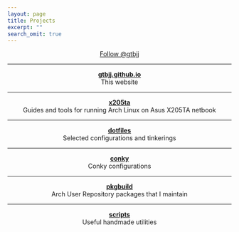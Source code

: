 ```yaml
---
layout: page
title: Projects
excerpt: ""
search_omit: true
---
```


<div style="text-align: center">
  <a class="github-button" href="https://github.com/gtbjj"
  data-style="mega"
  data-count-href="/gtbjj/followers" data-count-api="/users/gtbjj#followers"
  data-count-aria-label="# followers on GitHub" aria-label="Follow @gtbjj on
  GitHub">Follow @gtbjj</a>
  <hr>
  <a href="https://github.com/gtbjj/gtbjj.github.io"><strong>gtbjj.github.io</strong></a><br/>
  This website
  <hr>
  <a href="https://github.com/gtbjj/x205ta"><strong>x205ta</strong></a><br/>
  Guides and tools for running Arch Linux on Asus X205TA netbook
  <hr>
  <a href="https://github.com/gtbjj/dotfiles"><strong>dotfiles</strong></a><br/>
  Selected configurations and tinkerings
  <hr>
  <a href="https://github.com/gtbjj/conky"><strong>conky</strong></a><br/>
  Conky configurations
  <hr>
  <a href="https://github.com/gtbjj/pkgbuild"><strong>pkgbuild</strong></a><br/>
  Arch User Repository packages that I maintain
  <hr>
  <a href="https://github.com/gtbjj/scripts"><strong>scripts</strong></a><br/>
  Useful handmade utilities
</div>

<!-- Scripts for buttons -->
<script async defer src="https://buttons.github.io/buttons.js"></script>